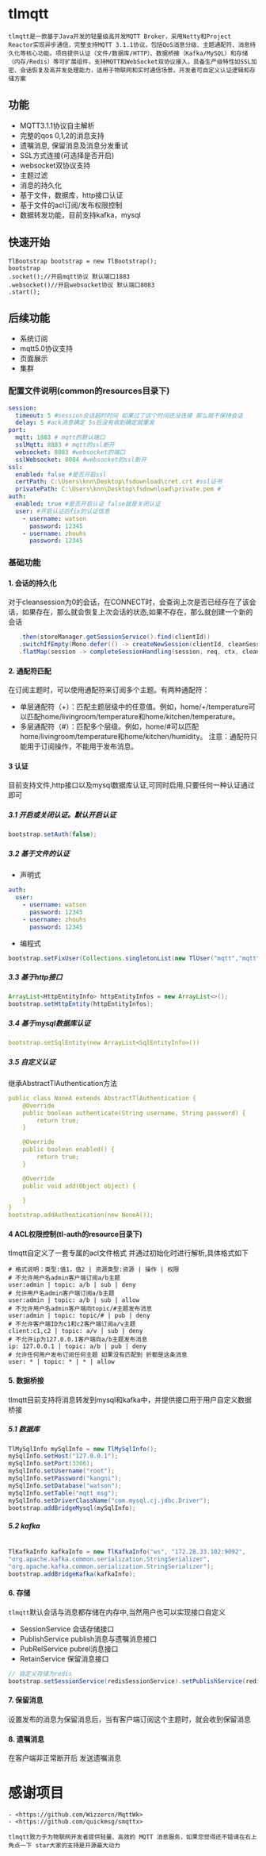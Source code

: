 # tlmqtt
`tlmqtt是一款基于Java开发的轻量级高并发MQTT Broker，采用Netty和Project Reactor实现异步通信，完整支持MQTT 3.1.1协议，包括QoS消息分级、主题通配符、消息持久化等核心功能。项目提供认证（文件/数据库/HTTP）、数据桥接（Kafka/MySQL）和存储（内存/Redis）等可扩展组件，支持MQTT和WebSocket双协议接入。具备生产级特性如SSL加密、会话恢复及高并发处理能力，适用于物联网和实时通信场景。开发者可自定义认证逻辑和存储方案`
## 功能
- MQTT3.1.1协议自主解析
- 完整的qos 0,1,2的消息支持
- 遗嘱消息, 保留消息及消息分发重试
- SSL方式连接(可选择是否开启)
- websocket双协议支持
- 主题过滤
- 消息的持久化
- 基于文件，数据库，http接口认证
- 基于文件的acl订阅/发布权限控制
- 数据转发功能，目前支持kafka，mysql
## 快速开始
```
TlBootstrap bootstrap = new TlBootstrap();
bootstrap
.socket();//开启mqtt协议 默认端口1883
.websocket()//开启websocket协议 默认端口8083
.start();
````
## 后续功能
- 系统订阅
- mqtt5.0协议支持
- 页面展示
- 集群
### 配置文件说明(common的resources目录下)
```yaml
session:
  timeout: 5 #session会话超时时间 如果过了这个时间还没连接 那么就不保持会话
  delay: 5 #ack消息确定 5s后没有收到确定就重发
port:
  mqtt: 1883 # mqtt的默认端口
  sslMqtt: 8883 # mqtt的ssl断开
  websocket: 8083 #websocket的端口
  sslWebsocket: 8084 #websocket的ssl断开
ssl:
  enabled: false #是否开启ssl
  certPath: C:\Users\knn\Desktop\fsdownload\cret.crt #ssl证书
  privatePath: C:\Users\knn\Desktop\fsdownload\private.pem #`
auth:
  enabled: true #是否开启认证 false就是关闭认证
  user: #开启认证后fix的认证信息
    - username: watson
      password: 12345
    - username: zhouhs
      password: 12345
```
### 基础功能
#### 1. 会话的持久化
对于cleansession为0的会话，在CONNECT时，会查询上次是否已经存在了该会话，如果存在，那么就会恢复上次会话的状态,如果不存在，那么就创建一个新的会话
```java
   .then(storeManager.getSessionService().find(clientId))
   .switchIfEmpty(Mono.defer(() -> createNewSession(clientId, cleanSession, username, ctx)))
   .flatMap(session -> completeSessionHandling(session, req, ctx, cleanSession))
```
#### 2. 通配符匹配
在订阅主题时，可以使用通配符来订阅多个主题。有两种通配符：
- 单层通配符（+）：匹配主题层级中的任意值。例如，home/+/temperature可以匹配home/livingroom/temperature和home/kitchen/temperature。
- 多层通配符（#）：匹配多个层级。例如，home/#可以匹配home/livingroom/temperature和home/kitchen/humidity。
  注意：通配符只能用于订阅操作，不能用于发布消息。
####  3 认证
目前支持文件,http接口以及mysql数据库认证,可同时启用,只要任何一种认证通过即可
##### 3.1 开启或关闭认证。默认开启认证
```java
bootstrap.setAuth(false);
```
##### 3.2 基于文件的认证
- 声明式
```yaml
auth:
  user: 
    - username: watson
      password: 12345
    - username: zhouhs
      password: 12345
```
- 编程式
```java
bootstrap.setFixUser(Collections.singletonList(new TlUser("mqtt","mqtt")))
```
##### 3.3 基于http接口
```java
ArrayList<HttpEntityInfo> httpEntityInfos = new ArrayList<>();
bootstrap.setHttpEntity(httpEntityInfos);
```
##### 3.4 基于mysql数据库认证
```yaml
bootstrap.setSqlEntity(new ArrayList<SqlEntityInfo>())
```
##### 3.5 自定义认证
继承AbstractTlAuthentication方法
```yaml
public class NoneA extends AbstractTlAuthentication {
    @Override
    public boolean authenticate(String username, String password) {
        return true;
    }

    @Override
    public boolean enabled() {
        return true;
    }

    @Override
    public void add(Object object) {

    }
}
bootstrap.addAuthentication(new NoneA());
```
#### 4 ACL权限控制(tl-auth的resource目录下)
tlmqtt自定义了一套专属的acl文件格式 并通过初始化时进行解析,具体格式如下
```
# 格式说明：类型:值1，值2 | 资源类型:资源 | 操作 | 权限
# 不允许用户名admin客户端订阅a/b主题
user:admin | topic: a/b | sub | deny
# 允许用户名admin客户端订阅a/b主题
user:admin | topic: a/b | sub | allow
# 不允许用户名admin客户端向topic/#主题发布消息
user:admin | topic: topic/# | pub | deny
# 不允许客户端ID为c1和c2客户端订阅a/v主题
client:c1,c2 | topic: a/v | sub | deny
# 不允许ip为127.0.0.1客户端向a/b主题发布消息
ip: 127.0.0.1 | topic: a/b | pub | deny
# 允许任何用户发布订阅任何主题 如果没有匹配到 折都是这条消息
user: * | topic: * | * | allow
```
#### 5. 数据桥接
tlmqtt目前支持将消息转发到mysql和kafka中，并提供接口用于用户自定义数据桥接
##### 5.1 数据库
```java
TlMySqlInfo mySqlInfo = new TlMySqlInfo();
mySqlInfo.setHost("127.0.0.1");
mySqlInfo.setPort(3306);
mySqlInfo.setUsername("root");
mySqlInfo.setPassword("kangni");
mySqlInfo.setDatabase("watson");
mySqlInfo.setTable("mqtt_msg");
mySqlInfo.setDriverClassName("com.mysql.cj.jdbc.Driver");
bootstrap.addBridgeMysql(mySqlInfo);
```
##### 5.2 kafka
```java

TlKafkaInfo kafkaInfo = new TlKafkaInfo("ws", "172.28.33.102:9092",
"org.apache.kafka.common.serialization.StringSerializer",
"org.apache.kafka.common.serialization.StringSerializer");
bootstrap.addBridgeKafka(kafkaInfo);
```
#### 6. 存储
``tlmqtt``默认会话与消息都存储在内存中,当然用户也可以实现接口自定义
- SessionService 会话存储接口
- PublishService publish消息与遗嘱消息接口
- PubRelService pubrel消息接口
- RetainService 保留消息接口
```java
// 自定义存储为redis
bootstrap.setSessionService(redisSessionService).setPublishService(redisPublishService)
```
#### 7. 保留消息
设置发布的消息为保留消息后，当有客户端订阅这个主题时，就会收到保留消息
#### 8. 遗嘱消息
在客户端非正常断开后 发送遗嘱消息
# 感谢项目
	- <https://github.com/Wizzercn/MqttWk>
	- <https://github.com/quickmsg/smqttx>
`tlmqtt致力于为物联网开发者提供轻量、高效的 MQTT 消息服务，如果您觉得还不错请在右上角点一下 star大家的支持是开源最大动力`
